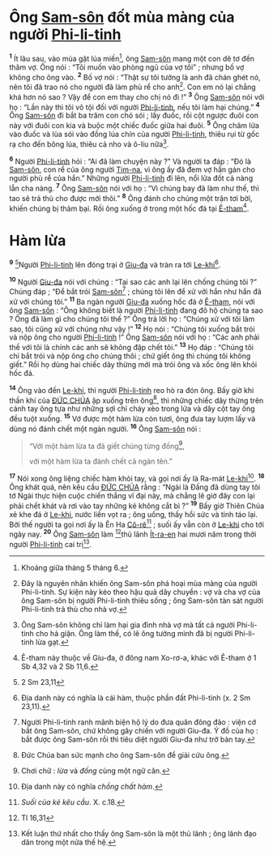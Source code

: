 # Ông [Sam-sôn]() đốt mùa màng của người [Phi-li-tinh]()

<sup><b>1</b></sup> Ít lâu sau, vào mùa gặt lúa miến[^1-c275fe22-1341-4e5b-b3d6-a12f6219d6fa], ông [Sam-sôn]() mang một con dê tơ đến thăm vợ. Ông nói : “Tôi muốn vào phòng ngủ của vợ tôi” ; nhưng bố vợ không cho ông vào. <sup><b>2</b></sup> Bố vợ nói : “Thật sự tôi tưởng là anh đã chán ghét nó, nên tôi đã trao nó cho người đã làm phù rể cho anh[^2-c275fe22-1341-4e5b-b3d6-a12f6219d6fa]. Con em nó lại chẳng khá hơn nó sao ? Vậy để con em thay cho chị nó đi !” <sup><b>3</b></sup> Ông [Sam-sôn]() nói với họ : “Lần này thì tôi vô tội đối với người [Phi-li-tinh](), nếu tôi làm hại chúng.” <sup><b>4</b></sup> Ông [Sam-sôn]() đi bắt ba trăm con chó sói ; lấy đuốc, rồi cột ngược đuôi con này với đuôi con kia và buộc một chiếc đuốc giữa hai đuôi. <sup><b>5</b></sup> Ông châm lửa vào đuốc và lùa sói vào đồng lúa chín của người [Phi-li-tinh](), thiêu rụi từ gốc rạ cho đến bông lúa, thiêu cả nho và ô-liu nữa[^3-c275fe22-1341-4e5b-b3d6-a12f6219d6fa].

<sup><b>6</b></sup> Người [Phi-li-tinh]() hỏi : “Ai đã làm chuyện này ?” Và người ta đáp : “Đó là [Sam-sôn](), con rể của ông người [Tim-na](), vì ông ấy đã đem vợ hắn gán cho người phù rể của hắn.” Những người [Phi-li-tinh]() đi lên, nổi lửa đốt cả nàng lẫn cha nàng. <sup><b>7</b></sup> Ông [Sam-sôn]() nói với họ : “Vì chúng bay đã làm như thế, thì tao sẽ trả thù cho được mới thôi.” <sup><b>8</b></sup> Ông đánh cho chúng một trận tơi bời, khiến chúng bị thảm bại. Rồi ông xuống ở trong một hốc đá tại [Ê-tham]()[^4-c275fe22-1341-4e5b-b3d6-a12f6219d6fa].

# Hàm lừa

<sup><b>9</b></sup> [^1@-c275fe22-1341-4e5b-b3d6-a12f6219d6fa]Người [Phi-li-tinh]() lên đóng trại ở [Giu-đa]() và tràn ra tới [Le-khi]()[^5-c275fe22-1341-4e5b-b3d6-a12f6219d6fa].

<sup><b>10</b></sup> Người [Giu-đa]() nói với chúng : “Tại sao các anh lại lên chống chúng tôi ?” Chúng đáp ; “Để bắt trói [Sam-sôn]()[^6-c275fe22-1341-4e5b-b3d6-a12f6219d6fa] ; chúng tôi lên để xử với hắn như hắn đã xử với chúng tôi.” <sup><b>11</b></sup> Ba ngàn người [Giu-đa]() xuống hốc đá ở [Ê-tham](), nói với ông [Sam-sôn]() : “Ông không biết là người [Phi-li-tinh]() đang đô hộ chúng ta sao ? Ông đã làm gì cho chúng tôi thế ?” Ông trả lời họ : “Chúng xử với tôi làm sao, tôi cũng xử với chúng như vậy !” <sup><b>12</b></sup> Họ nói : “Chúng tôi xuống bắt trói và nộp ông cho người [Phi-li-tinh]() !” Ông [Sam-sôn]() nói với họ : “Các anh phải thề với tôi là chính các anh sẽ không đập chết tôi.” <sup><b>13</b></sup> Họ đáp : “Chúng tôi chỉ bắt trói và nộp ông cho chúng thôi ; chứ giết ông thì chúng tôi không giết.” Rồi họ dùng hai chiếc dây thừng mới mà trói ông và xốc ông lên khỏi hốc đá.

<sup><b>14</b></sup> Ông vào đến [Le-khi](), thì người [Phi-li-tinh]() reo hò ra đón ông. Bấy giờ khi thần khí của [ĐỨC CHÚA]() ập xuống trên ông[^7-c275fe22-1341-4e5b-b3d6-a12f6219d6fa], thì những chiếc dây thừng trên cánh tay ông tựa như những sợi chỉ cháy xèo trong lửa và dây cột tay ông đều tuột xuống. <sup><b>15</b></sup> Vớ được một hàm lừa còn tươi, ông đưa tay lượm lấy và dùng nó đánh chết một ngàn người. <sup><b>16</b></sup> Ông [Sam-sôn]() nói :

> “Với một hàm lừa ta đã giết chúng từng đống[^8-c275fe22-1341-4e5b-b3d6-a12f6219d6fa],
>
> với một hàm lừa ta đánh chết cả ngàn tên.”

<sup><b>17</b></sup> Nói xong ông liệng chiếc hàm khỏi tay, và gọi nơi ấy là Ra-mát [Le-khi]()[^9-c275fe22-1341-4e5b-b3d6-a12f6219d6fa]. <sup><b>18</b></sup> Ông khát quá, nên kêu cầu [ĐỨC CHÚA]() rằng : “Ngài là Đấng đã dùng tay tôi tớ Ngài thực hiện cuộc chiến thắng vĩ đại này, mà chẳng lẽ giờ đây con lại phải chết khát và rơi vào tay những kẻ không cắt bì ?” <sup><b>19</b></sup> Bấy giờ Thiên Chúa xẻ khe đá ở [Le-khi](), nước liền vọt ra ; ông uống, thấy hồi sức và tỉnh táo lại. Bởi thế người ta gọi nơi ấy là Ên Ha [Cô-rê]()[^10-c275fe22-1341-4e5b-b3d6-a12f6219d6fa] ; suối ấy vẫn còn ở [Le-khi]() cho tới ngày nay. <sup><b>20</b></sup> Ông [Sam-sôn]() làm [^2@-c275fe22-1341-4e5b-b3d6-a12f6219d6fa]thủ lãnh [Ít-ra-en]() hai mươi năm trong thời người [Phi-li-tinh]() cai trị[^11-c275fe22-1341-4e5b-b3d6-a12f6219d6fa].

[^1-c275fe22-1341-4e5b-b3d6-a12f6219d6fa]: Khoảng giữa tháng 5 tháng 6.

[^2-c275fe22-1341-4e5b-b3d6-a12f6219d6fa]: Đây là nguyên nhân khiến ông Sam-sôn phá hoại mùa màng của người Phi-li-tinh. Sự kiện này kéo theo hậu quả dây chuyền : vợ và cha vợ của ông Sam-sôn bị người Phi-li-tinh thiêu sống ; ông Sam-sôn tàn sát người Phi-li-tinh trả thù cho nhà vợ.

[^3-c275fe22-1341-4e5b-b3d6-a12f6219d6fa]: Ông Sam-sôn không chỉ làm hại gia đình nhà vợ mà tất cả người Phi-li-tinh cho hả giận. Ông làm thế, có lẽ ông tưởng mình đã bị người Phi-li-tinh lừa gạt.

[^4-c275fe22-1341-4e5b-b3d6-a12f6219d6fa]: Ê-tham này thuộc về Giu-đa, ở đông nam Xo-rơ-a, khác với Ê-tham ở 1 Sb 4,32 và 2 Sb 11,6.

[^5-c275fe22-1341-4e5b-b3d6-a12f6219d6fa]: Địa danh này có nghĩa là cái hàm, thuộc phần đất Phi-li-tinh (x. 2 Sm 23,11).

[^6-c275fe22-1341-4e5b-b3d6-a12f6219d6fa]: Người Phi-li-tinh ranh mãnh biện hộ lý do đưa quân đông đảo : viện cớ bắt ông Sam-sôn, chứ không gây chiến với người Giu-đa. Ý đồ của họ : bắt được ông Sam-sôn rồi thì tiêu diệt người Giu-đa như trở bàn tay.

[^7-c275fe22-1341-4e5b-b3d6-a12f6219d6fa]: Đức Chúa ban sức mạnh cho ông Sam-sôn để giải cứu ông.

[^8-c275fe22-1341-4e5b-b3d6-a12f6219d6fa]: Chơi chữ : _lừa_ và _đống_ cùng một ngữ căn.

[^9-c275fe22-1341-4e5b-b3d6-a12f6219d6fa]: Địa danh này có nghĩa _chồng chất hàm_.

[^10-c275fe22-1341-4e5b-b3d6-a12f6219d6fa]: _Suối của kẻ kêu cầu_. X. c.18.

[^11-c275fe22-1341-4e5b-b3d6-a12f6219d6fa]: Kết luận thứ nhất cho thấy ông Sam-sôn là một thủ lãnh ; ông lãnh đạo dân trong một nửa thế hệ.

[^1@-c275fe22-1341-4e5b-b3d6-a12f6219d6fa]: 2 Sm 23,11

[^2@-c275fe22-1341-4e5b-b3d6-a12f6219d6fa]: Tl 16,31
